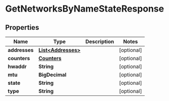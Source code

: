 

# GetNetworksByNameStateResponse


## Properties

Name | Type | Description | Notes
------------ | ------------- | ------------- | -------------
**addresses** | [**List&lt;Addresses&gt;**](Addresses.md) |  |  [optional]
**counters** | [**Counters**](Counters.md) |  |  [optional]
**hwaddr** | **String** |  |  [optional]
**mtu** | **BigDecimal** |  |  [optional]
**state** | **String** |  |  [optional]
**type** | **String** |  |  [optional]



